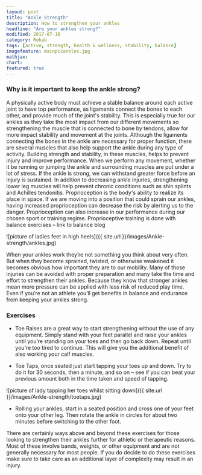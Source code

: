 ```yaml
---
layout: post
title: "Ankle Strength"
description: How to strengthen your ankles
headline: "Are your ankles strong?"
modified: 2017-07-16
category: Rehab
tags: [active, strength, health & wellness, stability, balance]
imagefeature: mainpicankles.jpg
mathjax: 
chart:
featured: true
---
```




### Why is it important to keep the ankle strong?

A physically active body must achieve a stable balance around each active joint to have top performance, as ligaments connect the bones to each other, and provide much of the joint's stability. This is especially true for our ankles as they take the most impact from our different movements so strengthening the muscle that is connected to bone by tendons, allow for more impact stability and movement at the joints.
Although the ligaments connecting the bones in the ankle are necessary for proper function, there are several muscles that also help support the ankle during any type of activity. Building strength and stability, in these muscles, helps to prevent injury and improve performance.
When we perform any movement, whether it be running or jumping the ankle and surrounding muscles are put under a lot of stress. If the ankle is strong, we can withstand greater force before an injury is sustained. In addition to decreasing ankle injuries, strengthening lower leg muscles will help prevent chronic conditions such as shin splints and Achilles tendonitis.
Proprioception is the body's ability to realize its place in space. If we are moving into a position that could sprain our ankles, having increased proprioception can decrease the risk by alerting us to the danger. Proprioception can also increase in our performance during our chosen sport or training regime. Proprioceptive training is done with balance exercises – link to balance blog


![picture of ladies feet in high heels]({{ site.url }}/images/Ankle-strength/ankles.jpg)


When your ankles work they’re not something you think about very often.  But when they become sprained, twisted, or otherwise weakened it becomes obvious how important they are to our mobility.  Many of those injuries can be avoided with proper preparation and many take the time and effort to strengthen their ankles. Because they know that stronger ankles mean more pressure can be applied with less risk of reduced play time.  Even if you’re not an athlete you’ll get benefits in balance and endurance from keeping your ankles strong.

### Exercises

+	Toe Raises are a great way to start strengthening without the use of any equipment.  Simply stand with your feet parallel and raise your 		ankles until you’re standing on your toes and then go back down.  Repeat until you’re too tired to continue.  This will give you the 			additional benefit of also working your calf muscles.

+	Toe Taps, once seated just start tapping your toes up and down.  Try to do it for 30 seconds, then a minute, and so on – see if you can beat 	 your previous amount both in the time taken and speed of tapping.

![picture of lady tapping her toes whilst sitting down]({{ site.url }}/images/Ankle-strength/toetaps.jpg)

+	Rolling your ankles, start in a seated position and cross one of your feet onto your other leg.  Then rotate the ankle in circles for about 	two minutes before switching to the other foot.


There are certainly ways above and beyond these exercises for those looking to strengthen their ankles further for athletic or therapeutic reasons.  Most of these involve bands, weights, or other equipment and are not generally necessary for most people.  If you do decide to do these exercises make sure to take care as an additional layer of complexity may result in an injury.


